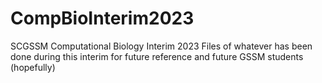 # CompBioInterim2023
SCGSSM Computational Biology Interim 2023
Files of whatever has been done during this interim for future reference and future GSSM students (hopefully)
